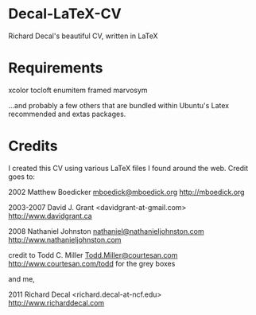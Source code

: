 # Decal-LaTeX-CV
Richard Decal's beautiful CV, written in LaTeX

# Requirements
xcolor
tocloft
enumitem
framed
mar­vosym

...and probably a few others that are bundled within Ubuntu's Latex recommended and extas packages.

# Credits
I created this CV using various LaTeX files I found around the web. Credit goes to:

2002 Matthew Boedicker <mboedick@mboedick.org> http://mboedick.org

2003-2007 David J. Grant <davidgrant-at-gmail.com> http://www.davidgrant.ca

2008 Nathaniel Johnston <nathaniel@nathanieljohnston.com> http://www.nathanieljohnston.com

credit to Todd C. Miller <Todd.Miller@courtesan.com> http://www.courtesan.com/todd for the grey boxes

and me, 

2011 Richard Decal <richard.decal-at-ncf.edu> http://www.richarddecal.com
